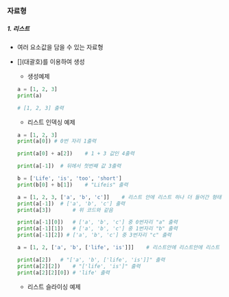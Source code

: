 ### 자료형

##### 1. 리스트

- 여러 요소값을 담을 수 있는 자료형

- \[](대괄호)를 이용하여 생성

  - 생성예제

  ```python
  a = [1, 2, 3]
  print(a)
  
  # [1, 2, 3] 출력
  ```

  - 리스트 인덱싱 예제

  ```python
  a = [1, 2, 3]
  print(a[0]) # 0번 자리 1출력
  
  print(a[0] + a[2])	# 1 + 3 값인 4출력
  
  print(a[-1])	# 뒤에서 첫번째 값 3출력
  ```

  ```python
  b = ['Life', 'is', 'too', 'short']
  print(b[0] + b[1])	# "Lifeis" 출력
  ```

  ```python
  a = [1, 2, 3, ['a', 'b', 'c']]	# 리스트 안에 리스트 하나 더 들어간 형태
  print(a[-1])	# ['a', 'b', 'c'] 출력
  print(a[3])		# 위 코드와 같음
  
  print(a[-1][0])	# ['a', 'b', 'c'] 중 0번자리 "a" 출력
  print(a[-1][1])	# ['a', 'b', 'c'] 중 1번자리 "b" 출력
  print(a[-1][2]) # ['a', 'b', 'c'] 중 3번자리 "c" 출력
  
  ```

  ```python
  a = [1, 2, ['a', 'b', ['life', 'is']]]	# 리스트안에 리스트안에 리스트
  
  print(a[2])	# "['a', 'b', ['life', 'is']]" 출력
  print(a[2][2])	# "['life', 'is']" 출력
  print(a[2][2][0])	# 'life' 출력
  
  ```

  - 리스트 슬라이싱 예제